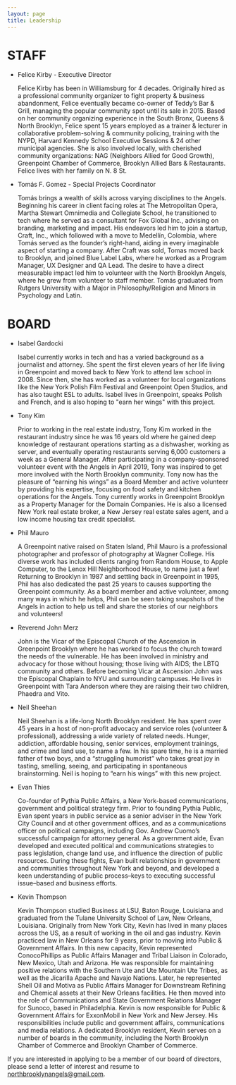 ```yaml
---
layout: page
title: Leadership
---
```


# STAFF

* Felice Kirby - Executive Director
  
  Felice Kirby has been in Williamsburg for 4 decades. Originally hired as a professional community organizer to fight property & business abandonment, Felice eventually became co-owner of Teddy’s Bar & Grill, managing the popular community spot until its sale in 2015. Based on her community organizing experience in the South Bronx, Queens & North Brooklyn, Felice spent 15 years employed as a trainer & lecturer in collaborative problem-solving & community policing, training with the NYPD, Harvard Kennedy School Executive Sessions & 24 other municipal agencies. She is also involved locally, with cherished community organizations: NAG (Neighbors Allied for Good Growth), Greenpoint Chamber of Commerce, Brooklyn Allied Bars & Restaurants. Felice lives with her family on N. 8 St.

* Tomás F. Gomez - Special Projects Coordinator
  
  Tomás brings a wealth of skills across varying disciplines to the Angels. Beginning his career in client facing roles at The Metropolitan Opera, Martha Stewart Omnimedia and Collegiate School, he transitioned to tech where he served as a consultant for Fox Global Inc., advising on branding, marketing and impact. His endeavors led him to join a startup, Craft, Inc., which followed with a move to Medellín, Colombia, where Tomás served as the founder’s right-hand, aiding in every imaginable aspect of starting a company. After Craft was sold, Tomas moved back to Brooklyn, and joined Blue Label Labs, where he worked as a Program Manager, UX Designer and QA Lead. The desire to have a direct measurable impact led him to volunteer with the North Brooklyn Angels, where he grew from volunteer to staff member. Tomás graduated from Rutgers University with a Major in Philosophy/Religion and Minors in Psychology and Latin.

# BOARD

* Isabel Gardocki
  
  Isabel currently works in tech and has a varied background as a journalist and attorney. She spent the first eleven years of her life living in Greenpoint and moved back to New York to attend law school in 2008. Since then, she has worked as a volunteer for local organizations like the New York Polish Film Festival and Greenpoint Open Studios, and has also taught ESL to adults. Isabel lives in Greenpoint, speaks Polish and French, and is also hoping to "earn her wings" with this project.

* Tony Kim
  
  Prior to working in the real estate industry, Tony Kim worked in the restaurant industry since he was 16 years old where he gained deep knowledge of restaurant operations starting as a dishwasher, working as server, and eventually operating restaurants serving 6,000 customers a week as a General Manager. After participating in a company-sponsored volunteer event with the Angels in April 2019, Tony was inspired to get more involved with the North Brooklyn community. Tony now has the pleasure of “earning his wings” as a Board Member and active volunteer by providing his expertise, focusing on food safety and kitchen operations for the Angels. Tony currently works in Greenpoint Brooklyn as a Property Manager for the Domain Companies. He is also a licensed New York real estate broker, a New Jersey real estate sales agent, and a low income housing tax credit specialist.

* Phil Mauro
  
  A Greenpoint native raised on Staten Island, Phil Mauro is a professional photographer and professor of photography at Wagner College. His diverse work has included clients ranging from Random House, to Apple Computer, to the Lenox Hill Neighborhood House, to name just a few! Returning to Brooklyn in 1987 and settling back in Greenpoint in 1995, Phil has also dedicated the past 25 years to causes supporting the Greenpoint community. As a board member and active volunteer, among many ways in which he helps, Phil can be seen taking snapshots of the Angels in action to help us tell and share the stories of our neighbors and volunteers!

* Reverend John Merz
  
  John is the Vicar of the Episcopal Church of the Ascension in Greenpoint Brooklyn where he has worked to focus the church toward the needs of the vulnerable. He has been involved in ministry and advocacy for those without housing; those living with AIDS; the LBTQ community and others. Before becoming Vicar at Ascension John was the Episcopal Chaplain to NYU and surrounding campuses. He lives in Greenpoint with Tara Anderson where they are raising their two children, Phaedra and Vito.

* Neil Sheehan
  
  Neil Sheehan is a life-long North Brooklyn resident. He has spent over 45 years in a host of non-profit advocacy and service roles (volunteer & professional), addressing a wide variety of related needs. Hunger, addiction, affordable housing, senior services, employment trainings, and crime and land use, to name a few. In his spare time, he is a married  father of two boys, and a “struggling humorist” who takes great joy in tasting, smelling, seeing, and participating in spontaneous brainstorming. Neil is hoping to “earn his wings” with this new project.

* Evan Thies

  Co-founder of Pythia Public Affairs, a New York-based communications, government and political strategy firm. Prior to founding Pythia Public, Evan spent years in public service as a senior adviser in the New York City Council and at other government offices, and as a communications officer on political campaigns, including Gov. Andrew Cuomo’s successful campaign for attorney general. As a government aide, Evan developed and executed political and communications strategies to pass legislation, change land use, and influence the direction of public resources. During these fights, Evan built relationships in government and communities throughout New York and beyond, and developed a keen understanding of public process–keys to executing successful issue–based and business efforts.

* Kevin Thompson

  Kevin Thompson studied Business at LSU, Baton Rouge, Louisiana and graduated from the Tulane University School of Law, New Orleans, Louisiana. Originally from New York City, Kevin has lived in many places across the US, as a result of working in the oil and gas industry. Kevin practiced law in New Orleans for 9 years, prior to moving into Public & Government Affairs. In this new capacity, Kevin represented ConocoPhillips as Public Affairs Manager and Tribal Liaison in Colorado, New Mexico, Utah and Arizona. He was responsible for maintaining positive relations with the Southern Ute and Ute Mountain Ute Tribes, as well as the Jicarilla Apache and Navajo Nations. Later, he represented Shell Oil and Motiva as Public Affairs Manager for Downstream Refining and Chemical assets at their New Orleans facilities. He then moved into the role of Communications and State Government Relations Manager for Sunoco, based in Philadelphia. Kevin is now responsible for Public & Government Affairs for ExxonMobil in New York and New Jersey. His responsibilities include public and government affairs, communications and media relations. A dedicated Brooklyn resident, Kevin serves on a number of boards in the community, including the North Brooklyn Chamber of Commerce and Brooklyn Chamber of Commerce.

If you are interested in applying to be a member of our board of directors, please send a letter of interest and resume to northbrooklynangels@gmail.com.